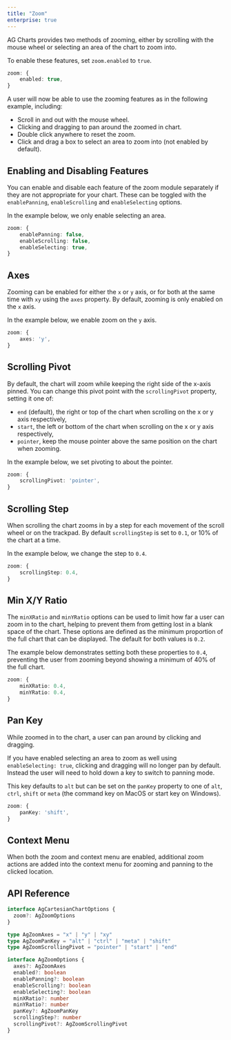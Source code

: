 ```yaml
---
title: "Zoom"
enterprise: true
---
```


AG Charts provides two methods of zooming, either by scrolling with the mouse wheel or selecting an area of the chart to zoom into.

To enable these features, set `zoom.enabled` to `true`.

```ts
zoom: {
    enabled: true,
}
```

A user will now be able to use the zooming features as in the following example, including:

- Scroll in and out with the mouse wheel.
- Clicking and dragging to pan around the zoomed in chart.
- Double click anywhere to reset the zoom.
- Click and drag a box to select an area to zoom into (not enabled by default).

<chart-example title='Zoom' name='zoom' type='generated' options='{ "enterprise": true }'></chart-example>

## Enabling and Disabling Features

You can enable and disable each feature of the zoom module separately if they are not appropriate for your chart. These can be toggled with the `enablePanning`, `enableScrolling` and `enableSelecting` options.

In the example below, we only enable selecting an area.

```ts
zoom: {
    enablePanning: false,
    enableScrolling: false,
    enableSelecting: true,
}
```

<chart-example title='Zoom Enabling and Disabling Features' name='zoom-selecting' type='generated' options='{ "enterprise": true }'></chart-example>

## Axes

Zooming can be enabled for either the `x` or `y` axis, or for both at the same time with `xy` using the `axes` property. By default, zooming is only enabled on the `x` axis.

In the example below, we enable zoom on the `y` axis.

```ts
zoom: {
    axes: 'y',
}
```

<chart-example title='Zoom Axes' name='zoom-axes' type='generated' options='{ "enterprise": true }'></chart-example>

## Scrolling Pivot

By default, the chart will zoom while keeping the right side of the x-axis pinned. You can change this pivot point with the `scrollingPivot` property, setting it one of:

- `end` (default), the right or top of the chart when scrolling on the x or y axis respectively,
- `start`, the left or bottom of the chart when scrolling on the x or y axis respectively,
- `pointer`, keep the mouse pointer above the same position on the chart when zooming.

In the example below, we set pivoting to about the pointer.

```ts
zoom: {
    scrollingPivot: 'pointer',
}
```

<chart-example title='Zoom Scrolling Pivot' name='zoom-scrolling-pivot' type='generated' options='{ "enterprise": true }'></chart-example>

## Scrolling Step

When scrolling the chart zooms in by a step for each movement of the scroll wheel or on the trackpad. By default `scrollingStep` is set to `0.1`, or 10% of the chart at a time.

In the example below, we change the step to `0.4`.

```ts
zoom: {
    scrollingStep: 0.4,
}
```

<chart-example title='Zoom Scrolling Step' name='zoom-scrolling-step' type='generated' options='{ "enterprise": true }'></chart-example>

## Min X/Y Ratio

The `minXRatio` and `minYRatio` options can be used to limit how far a user can zoom in to the chart, helping to prevent them from getting lost in a blank space of the chart. These options are defined as the minimum proportion of the full chart that can be displayed. The default for both values is `0.2`.

The example below demonstrates setting both these properties to `0.4`, preventing the user from zooming beyond showing a minimum of 40% of the full chart.

```ts
zoom: {
    minXRatio: 0.4,
    minYRatio: 0.4,
}
```

<chart-example title='Zoom Min Ratio' name='zoom-min-ratio' type='generated' options='{ "enterprise": true }'></chart-example>

## Pan Key

While zoomed in to the chart, a user can pan around by clicking and dragging.

If you have enabled selecting an area to zoom as well using `enableSelecting: true`, clicking and dragging will no longer pan by default. Instead the user will need to hold down a key to switch to panning mode.

This key defaults to `alt` but can be set on the `panKey` property to one of `alt`, `ctrl`, `shift` or `meta` (the command key on MacOS or start key on Windows).

```ts
zoom: {
    panKey: 'shift',
}
```

<chart-example title='Zoom Pan Key' name='zoom-pan-key' type='generated' options='{ "enterprise": true }'></chart-example>

## Context Menu

When both the zoom and context menu are enabled, additional zoom actions are added into the context menu for zooming and panning to the clicked location.

<chart-example title='Zoom Context Menu' name='zoom-context-menu' type='generated' options='{ "enterprise": true }'></chart-example>

## API Reference

<!-- TODO: replace with usual api reference component -->

```ts
interface AgCartesianChartOptions {
  zoom?: AgZoomOptions
}

type AgZoomAxes = "x" | "y" | "xy"
type AgZoomPanKey = "alt" | "ctrl" | "meta" | "shift"
type AgZoomScrollingPivot = "pointer" | "start" | "end"

interface AgZoomOptions {
  axes?: AgZoomAxes
  enabled?: boolean
  enablePanning?: boolean
  enableScrolling?: boolean
  enableSelecting?: boolean
  minXRatio?: number
  minYRatio?: number
  panKey?: AgZoomPanKey
  scrollingStep?: number
  scrollingPivot?: AgZoomScrollingPivot
}
```

<!-- <interface-documentation interfaceName='AgZoomOptions' config='{ "showSnippets": false, "lookupRoot": "charts-api" }'></interface-documentation> -->
